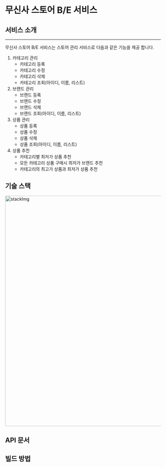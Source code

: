 # 무신사 스토어 B/E 서비스

## 서비스 소개

---

무신사 스토어 B/E 서비스는 스토어 관리 서비스로 다음과 같은 기능을 제공 합니다.

1. 카테고리 관리
   - 카테고리 등록
   - 카테고리 수정
   - 카테고리 삭제
   - 카테고리 조회(아이디, 이름, 리스트)
2. 브랜드 관리
   - 브랜드 등록
   - 브랜드 수정
   - 브랜드 삭제
   - 브랜드 조회(아이디, 이름, 리스트)
3. 상품 관리
   - 상품 등록
   - 상품 수정
   - 상품 삭제
   - 상품 조회(아이디, 이름, 리스트)
4. 상품 추천
   - 카테고리별 최저가 상품 추천
   - 모든 카테고리 상품 구매시 최저가 브랜드 추천
   - 카테고리의 최고가 상품과 최저가 상품 추천

## 기술 스택

<img width="746" alt="stackImg" src="https://github.com/ParkHyeokJin/MusinsaStoreBE/assets/19565772/f3d9de90-22cd-4dad-b983-497c1df266e1">


## API 문서



## 빌드 방법

